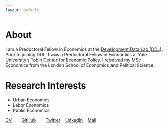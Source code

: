 ```yaml
---
layout: default
---
```


# About

I am a Predoctoral Fellow in Economics at the [Development Data Lab (DDL)](https://www.devdatalab.org/). Prior to joining DDL, I was a Predoctoral Fellow in Economics at Yale University’s [Tobin Center for Economic Policy](https://tobin.yale.edu/). I received my MSc Economics from the London School of Economics and Political Science.

# Research Interests

- Urban Economics
- Labor Economics
- Public Economics


 [CV](/assets/Eni_Iljazi_CV.pdf)&nbsp;&nbsp;&nbsp;&nbsp;&nbsp;&nbsp;&nbsp;&nbsp;[GitHub](https://github.com/iljazieni)&nbsp;&nbsp;&nbsp;&nbsp;&nbsp;&nbsp;&nbsp;&nbsp;[Twitter](https://twitter.com/eni_iljazi/)&nbsp;&nbsp;&nbsp;&nbsp;[LinkedIn](https://www.linkedin.com/in/iljazieni/)&nbsp;&nbsp;&nbsp;&nbsp;[Mail](mailto:iljazi@devdatalab.org)

